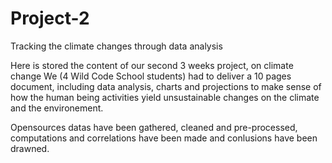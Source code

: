 # Project-2
Tracking the climate changes through data analysis

Here is stored the content of our second 3 weeks project, on climate change
We (4 Wild Code School students) had to deliver a 10 pages document, including data analysis, charts and projections to make sense of how the human being activities yield unsustainable changes on the climate and the environement.

Opensources datas have been gathered, cleaned and pre-processed, computations and correlations have been made and conlusions have been drawned.
